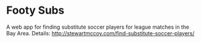 Footy Subs
=========

A web app for finding substitute soccer players for league matches in the Bay Area. Details: http://stewartmccoy.com/find-substitute-soccer-players/
